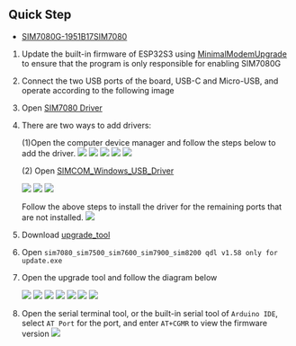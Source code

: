 
## Quick Step

* [SIM7080G-1951B17SIM7080](https://drive.google.com/file/d/1-m0eF53mw9n0vw4vfNZ88cRR3GM0T-a1/view?usp=sharing)

1. Update the built-in firmware of ESP32S3 using [MinimalModemUpgrade](../examples/MinimalModemUpgrade/MinimalModemUpgrade.ino) to ensure that the program is only responsible for enabling SIM7080G
2. Connect the two USB ports of the board, USB-C and Micro-USB, and operate according to the following image

3. Open [SIM7080 Driver](https://github.com/Xinyuan-LilyGO/LilyGo-T-PCIE/tree/master/update_simxxxx_firmware/USB_driver/SIMCOM_Windows_USB_Drivers_V1.0.2.exe)
   
4. There are two ways to add drivers:

    (1)Open the computer device manager and follow the steps below to add the driver. 
    ![](../image/update_simxxxx_2.png)
    ![](../image/update_simxxxx_3.png)
    ![](../image/update_simxxxx_4.png)
    ![](../image/update_sim7080_5.png)
    ![](../image/update_simxxxx_6.png)

    (2) Open [SIMCOM_Windows_USB_Driver](https://github.com/Xinyuan-LilyGO/LilyGo-T-PCIE/tree/master/update_simxxxx_firmware/USB_driver/SIMCOM_Windows_USB_Drivers_V1.0.2.exe)   

    ![](../image/update_simxxxx_1_1.png)
    ![](../image/update_simxxxx_1_2.png)
    ![](../image/update_simxxxx_1_3.png)


    Follow the above steps to install the driver for the remaining ports that are not installed.
    ![](../image/update_simxxxx_7.png)


5. Download [upgrade_tool](https://drive.google.com/file/d/1nOqJuzBgE8KrMkpQUAWy3nJwqEBVABVn/view?usp=sharing)
6. Open `sim7080_sim7500_sim7600_sim7900_sim8200 qdl v1.58 only for update.exe` 
7. Open the upgrade tool and follow the diagram below 

    ![](../image/update_simxxxx_8.png)
    ![](../image/update_simxxxx_9.png)
    ![](../image/update_simxxxx_10.png)
    ![](../image/update_simxxxx_11.png)
    ![](../image/update_simxxxx_12.png)
    ![](../image/update_simxxxx_13.png)
    ![](../image/update_simxxxx_15.png)



8. Open the serial terminal tool, or the built-in serial tool of `Arduino IDE`, select `AT Port` for the port, and enter `AT+CGMR` to view the firmware version 
    ![](../image/update_simxxxx_14.png)



